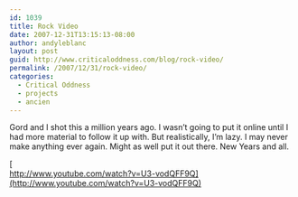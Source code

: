 ```yaml
---
id: 1039
title: Rock Video
date: 2007-12-31T13:15:13-08:00
author: andyleblanc
layout: post
guid: http://www.criticaloddness.com/blog/rock-video/
permalink: /2007/12/31/rock-video/
categories:
  - Critical Oddness
  - projects
  - ancien
---
```

Gord and I shot this a million years ago. I wasn&#8217;t going to put it online until I had more material to follow it up with. But realistically, I&#8217;m lazy. I may never make anything ever again. Might as well put it out there. New Years and all.

[  
http://www.youtube.com/watch?v=U3-vodQFF9Q](http://www.youtube.com/watch?v=U3-vodQFF9Q)
